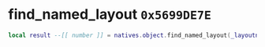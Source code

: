 # find_named_layout `0x5699DE7E`

```lua
local result --[[ number ]] = natives.object.find_named_layout(_layoutname --[[ string ]])
```